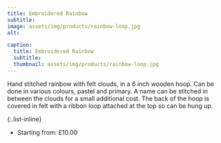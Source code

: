```yaml
---
title: Embroidered Rainbow
subtitle:
image: assets/img/products/rainbow-loop.jpg
alt: 

caption:
  title: Embroidered Rainbow
  subtitle: 
  thumbnail: assets/img/products/rainbow-loop.jpg
---
```

Hand stitched rainbow with felt clouds, in a 6 inch wooden hoop. Can be done in various colours, pastel and primary. A name can be stitched in between the clouds for a small additional cost. The back of the hoop is covered in felt with a ribbon loop attached at the top so can be hung up.

{:.list-inline}
- Starting from: £10.00
